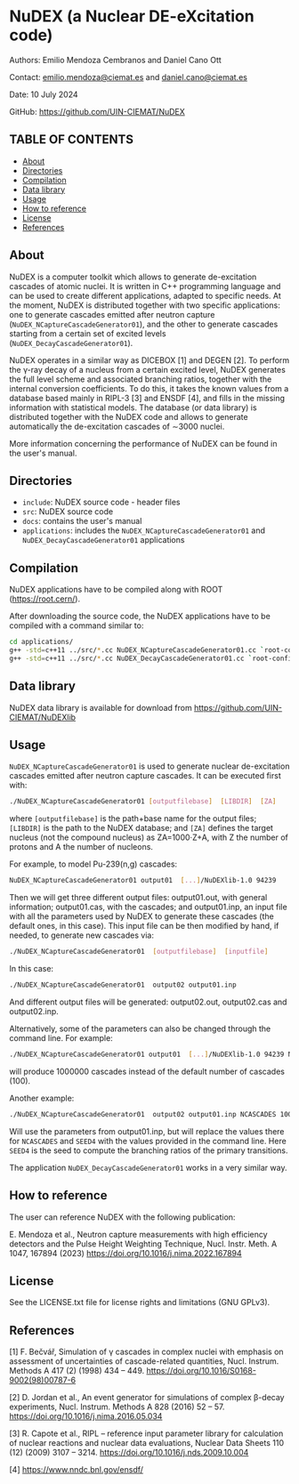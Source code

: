 
# NuDEX (a Nuclear DE-eXcitation code)

Authors: Emilio Mendoza Cembranos and Daniel Cano Ott

Contact: [emilio.mendoza@ciemat.es](mailto:emilio.mendoza@ciemat.es) and [daniel.cano@ciemat.es](mailto:daniel.cano@ciemat.es)

Date: 10 July 2024

GitHub: https://github.com/UIN-CIEMAT/NuDEX

## TABLE OF CONTENTS

- [About](#About)
- [Directories](#Directories)
- [Compilation](#Compilation)
- [Data library](#Data-library)
- [Usage](#Usage)
- [How to reference](#How-to-reference)
- [License](#License)
- [References](#References)

## About

NuDEX is a computer toolkit which allows to generate de-excitation cascades of atomic nuclei. It is written in C++ programming language and can be used to create different applications, adapted to specific needs. At the moment, NuDEX is distributed together with two specific applications: one to generate cascades emitted after neutron capture (`NuDEX_NCaptureCascadeGenerator01`), and the other to generate cascades starting from a certain set of excited levels (`NuDEX_DecayCascadeGenerator01`).

NuDEX operates in a similar way as DICEBOX [1] and DEGEN [2]. To perform the γ-ray decay of a nucleus from a certain excited level, NuDEX generates the full level scheme and associated branching ratios, together with the internal conversion coefficients.  To do this, it takes the known values from a database based mainly in RIPL-3 [3] and ENSDF [4], and fills in the missing information with statistical models. The database (or data library) is distributed together with the NuDEX code and allows to generate automatically the de-excitation cascades of ∼3000 nuclei.

More information concerning the performance of NuDEX can be found in the user's manual.

## Directories

- `include`: NuDEX source code - header files
- `src`: NuDEX source code
- `docs`: contains the user's manual
- `applications`: includes the `NuDEX_NCaptureCascadeGenerator01` and `NuDEX_DecayCascadeGenerator01` applications

## Compilation

NuDEX applications have to be compiled along with ROOT (https://root.cern/).

After downloading the source code, the NuDEX applications have to be compiled with a command similar to:

```sh
cd applications/
g++ -std=c++11 ../src/*.cc NuDEX_NCaptureCascadeGenerator01.cc `root-config --libs --cflags` -I../include/ -o NuDEX_NCaptureCascadeGenerator01
g++ -std=c++11 ../src/*.cc NuDEX_DecayCascadeGenerator01.cc `root-config --libs --cflags` -I../include/ -o NuDEX_DecayCascadeGenerator01
```

## Data library

NuDEX data library is available for download from https://github.com/UIN-CIEMAT/NuDEXlib

## Usage

`NuDEX_NCaptureCascadeGenerator01` is used to generate nuclear de-excitation cascades emitted after neutron capture cascades. It can be executed first with:

```sh
./NuDEX_NCaptureCascadeGenerator01 [outputfilebase]  [LIBDIR]  [ZA]
```

where `[outputfilebase]` is the path+base name for the output files; `[LIBDIR]` is the path to the NuDEX database; and `[ZA]` defines the target nucleus (not the compound nucleus) as ZA=1000·Z+A, with Z the number of protons and A the number of nucleons.

For example, to model Pu-239(n,g) cascades:

```sh
NuDEX_NCaptureCascadeGenerator01 output01  [...]/NuDEXlib-1.0 94239
```

Then we will get three different output files: output01.out, with general information; output01.cas, with the cascades; and output01.inp, an input file with all the parameters used by NuDEX to generate these cascades (the default ones, in this case). This input file can be then modified by hand, if needed, to generate new cascades via:

```sh
./NuDEX_NCaptureCascadeGenerator01  [outputfilebase]  [inputfile]
```

In this case:

```sh
./NuDEX_NCaptureCascadeGenerator01  output02 output01.inp
```

And different output files will be generated: output02.out, output02.cas and output02.inp.


Alternatively, some of the parameters can also be changed through the command line. For example:

```sh
./NuDEX_NCaptureCascadeGenerator01 output01  [...]/NuDEXlib-1.0 94239 NCASCADES 1000000
```

will produce 1000000 cascades instead of the default number of cascades (100).

Another example:

```sh
./NuDEX_NCaptureCascadeGenerator01  output02 output01.inp NCASCADES 1000000 SEED4 123147
```

Will use the parameters from output01.inp, but will replace the values there for `NCASCADES` and `SEED4` with the values provided in the command line. Here `SEED4` is the seed to compute the branching ratios of the primary transitions.


The application `NuDEX_DecayCascadeGenerator01` works in a very similar way.

## How to reference

The user can reference NuDEX with the following publication:

E. Mendoza et al., Neutron capture measurements with high efficiency detectors and the Pulse Height Weighting Technique, Nucl. Instr. Meth. A 1047, 167894 (2023)
https://doi.org/10.1016/j.nima.2022.167894


## License

See the LICENSE.txt file for license rights and limitations (GNU GPLv3).


## References

[1] F. Bečvář, Simulation of γ cascades in complex nuclei with emphasis on assessment of uncertainties of cascade-related quantities, Nucl. Instrum. Methods A 417 (2) (1998) 434 – 449. https://doi.org/10.1016/S0168-9002(98)00787-6

[2] D. Jordan et al., An event generator for simulations of complex β-decay experiments, Nucl. Instrum. Methods A 828 (2016) 52 – 57. https://doi.org/10.1016/j.nima.2016.05.034

[3] R. Capote et al., RIPL – reference input parameter library for calculation of nuclear reactions and nuclear data evaluations, Nuclear Data Sheets 110 (12) (2009) 3107 – 3214. https://doi.org/10.1016/j.nds.2009.10.004

[4] https://www.nndc.bnl.gov/ensdf/
